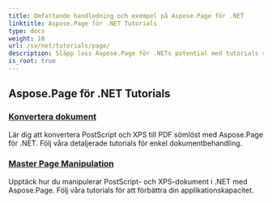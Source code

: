 ```yaml
---
title: Omfattande handledning och exempel på Aspose.Page för .NET
linktitle: Aspose.Page för .NET Tutorials
type: docs
weight: 10
url: /sv/net/tutorials/page/
description: Släpp loss Aspose.Page för .NETs potential med tutorials som täcker skapande, manipulation och förbättring. Bemästra från grunderna till avancerade tekniker utan ansträngning.
is_root: true
---
```


## Aspose.Page för .NET Tutorials 

### [Konvertera dokument](./convert-document/)
Lär dig att konvertera PostScript och XPS till PDF sömlöst med Aspose.Page för .NET. Följ våra detaljerade tutorials för enkel dokumentbehandling.
### [Master Page Manipulation](./master-page-manipulation/)
Upptäck hur du manipulerar PostScript- och XPS-dokument i .NET med Aspose.Page. Följ våra tutorials för att förbättra din applikationskapacitet.